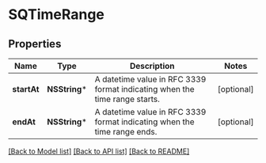# SQTimeRange

## Properties
Name | Type | Description | Notes
------------ | ------------- | ------------- | -------------
**startAt** | **NSString*** | A datetime value in RFC 3339 format indicating when the time range starts. | [optional] 
**endAt** | **NSString*** | A datetime value in RFC 3339 format indicating when the time range ends. | [optional] 

[[Back to Model list]](../README.md#documentation-for-models) [[Back to API list]](../README.md#documentation-for-api-endpoints) [[Back to README]](../README.md)


